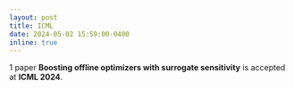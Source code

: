 ```yaml
---
layout: post
title: ICML
date: 2024-05-02 15:59:00-0400
inline: true
---
```


1 paper **Boosting offline optimizers with surrogate sensitivity** is accepted at **ICML 2024**.
